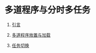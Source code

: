 # 多道程序与分时多任务

1. [引言](lab4/intro.md)

2. [多道程序放置与加载](lab4/multiprogram-place-load.md)

3. [任务切换](lab4/task-switch.md)
